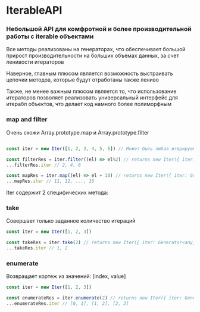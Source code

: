 # IterableAPI

### Небольшой API для комфротной и более производительной работы с iterable объектами

Все методы реализованы на генераторах, что обеспечивает большой прирост производительности на больших объемах данных, за счет ленивости итераторов  
  
Наверное, главным плюсом является возможность выстраивать цепочки методов, которые будут отработаны также лениво  
  
Также, не менее важным плюсом является то, что использование итераторов позволяет реализовать универсальный интерфейс для итерабл объектов, что делает код намного более полиморфным  

### map and filter  
Очень схожи Array.prototype.map и Array.prototype.filter

```ts

const iter = new Iter([1, 2, 3, 4, 5, 6]) // Может быть любая итерируемая структура (включающая [Symbol.Iterator] )

const filterRes = iter.filter((el) => el%2) // returns new Iter({ iter: Generator<any, void, unknown> })
...filterRes.iter // 2, 4, 6

const mapRes = iter.map((el) => el + 10) // returns new Iter({ iter: Generator<any, void, unknown> })
...mapRes.iter // 11, 12, ..., 16

```


Iter содержит 2 специфических метода:

### take  
Совершает только заданное количество итераций

```ts
const iter = new Iter([1, 2, 3])

const takeRes = iter.take(2) // returns new Iter({ iter: Generator<any, void, unknown> })
...takeRes.iter // 1, 2
```

### enumerate  
Возвращает кортеж из значений: [index, value]

```ts
const iter = new Iter([1, 2, 3])

const enumerateRes = iter.enumerate(2) // returns new Iter({ iter: Generator<any[], void, unknown> })
...enumerateRes.iter // [0, 1], [1, 2], [2, 3]
```
